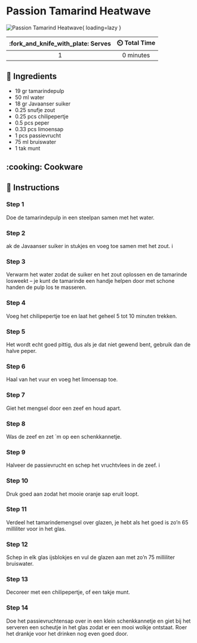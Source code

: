 # Passion Tamarind Heatwave

![Passion Tamarind Heatwave](../assets/images/passion-tamarind-heatwave.png){ loading=lazy }

| :fork_and_knife_with_plate: Serves | :timer_clock: Total Time |
|:----------------------------------:|:-----------------------: |
| 1 | 0 minutes |

## :salt: Ingredients

- 19 gr tamarindepulp
- 50 ml water
- 18 gr Javaanser suiker
- 0.25 snufje zout
- 0.25 pcs chilipepertje
- 0.5 pcs peper
- 0.33 pcs limoensap
- 1 pcs passievrucht
- 75 ml bruiswater
- 1 tak munt

## :cooking: Cookware

## :pencil: Instructions

### Step 1

Doe de tamarindepulp in een steelpan samen met het water.

### Step 2

ak de Javaanser suiker in stukjes en voeg toe samen met het zout. i

### Step 3

Verwarm het water zodat de suiker en het zout oplossen en de tamarinde losweekt – je kunt de tamarinde een handje
helpen door met schone handen de pulp los te masseren.

### Step 4

Voeg het chilipepertje toe en laat het geheel 5 tot 10 minuten trekken.

### Step 5

Het wordt echt goed pittig, dus als je dat niet gewend bent, gebruik dan de halve peper.

### Step 6

Haal van het vuur en voeg het limoensap toe.

### Step 7

Giet het mengsel door een zeef en houd apart.

### Step 8

Was de zeef en zet `m op een schenkkannetje.

### Step 9

Halveer de passievrucht en schep het vruchtvlees in de zeef. i

### Step 10

Druk goed aan zodat het mooie oranje sap eruit loopt.

### Step 11

Verdeel het tamarindemengsel over glazen, je hebt als het goed is zo’n 65 milliliter voor in het glas.

### Step 12

Schep in elk glas ijsblokjes en vul de glazen aan met zo’n 75 milliliter bruiswater.

### Step 13

Decoreer met een chilipepertje, of een takje munt.

### Step 14

Doe het passievruchtensap over in een klein schenkkannetje en giet bij het serveren een scheutje in het glas zodat er
een mooi wolkje ontstaat. Roer het drankje voor het drinken nog even goed door.
